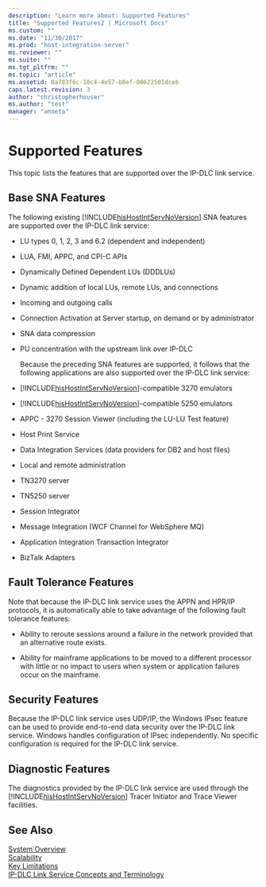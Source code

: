 ```yaml
---
description: "Learn more about: Supported Features"
title: "Supported Features2 | Microsoft Docs"
ms.custom: ""
ms.date: "11/30/2017"
ms.prod: "host-integration-server"
ms.reviewer: ""
ms.suite: ""
ms.tgt_pltfrm: ""
ms.topic: "article"
ms.assetid: 0a783f6c-10c4-4e57-b8ef-00622501dceb
caps.latest.revision: 3
author: "christopherhouser"
ms.author: "test"
manager: "anneta"
---
```

# Supported Features
This topic lists the features that are supported over the IP-DLC link service.  
  
## Base SNA Features  
 The following existing [!INCLUDE[hisHostIntServNoVersion](../includes/hishostintservnoversion-md.md)] SNA features are supported over the IP-DLC link service:  
  
- LU types 0, 1, 2, 3 and 6.2 (dependent and independent)  
  
- LUA, FMI, APPC, and CPI-C APIs  
  
- Dynamically Defined Dependent LUs (DDDLUs)  
  
- Dynamic addition of local LUs, remote LUs, and connections  
  
- Incoming and outgoing calls  
  
- Connection Activation at Server startup, on demand or by administrator  
  
- SNA data compression  
  
- PU concentration with the upstream link over IP-DLC  
  
  Because the preceding SNA features are supported, it follows that the following applications are also supported over the IP-DLC link service:  
  
- [!INCLUDE[hisHostIntServNoVersion](../includes/hishostintservnoversion-md.md)]-compatible 3270 emulators  
  
- [!INCLUDE[hisHostIntServNoVersion](../includes/hishostintservnoversion-md.md)]-compatible 5250 emulators  
  
- APPC - 3270 Session Viewer (including the LU-LU Test feature)  
  
- Host Print Service  
  
- Data Integration Services (data providers for DB2 and host files)  
  
- Local and remote administration  
  
- TN3270 server  
  
- TN5250 server  
  
- Session Integrator  
  
- Message Integration (WCF Channel for WebSphere MQ)  
  
- Application Integration Transaction Integrator  
  
- BizTalk Adapters  
  
## Fault Tolerance Features  
 Note that because the IP-DLC link service uses the APPN and HPR/IP protocols, it is automatically able to take advantage of the following fault tolerance features:  
  
-   Ability to reroute sessions around a failure in the network provided that an alternative route exists.  
  
-   Ability for mainframe applications to be moved to a different processor with little or no impact to users when system or application failures occur on the mainframe.  
  
## Security Features  
 Because the IP-DLC link service uses UDP/IP, the Windows IPsec feature can be used to provide end-to-end data security over the IP-DLC link service. Windows handles configuration of IPsec independently. No specific configuration is required for the IP-DLC link service.  
  
## Diagnostic Features  
 The diagnostics provided by the IP-DLC link service are used through the [!INCLUDE[hisHostIntServNoVersion](../includes/hishostintservnoversion-md.md)] Tracer Initiator and Trace Viewer facilities.  
  
## See Also  
 [System Overview](../core/system-overview1.md)   
 [Scalability](../core/scalability1.md)   
 [Key Limitations](../core/key-limitations2.md)   
 [IP-DLC Link Service Concepts and Terminology](../core/ip-dlc-link-service-concepts-and-terminology1.md)
